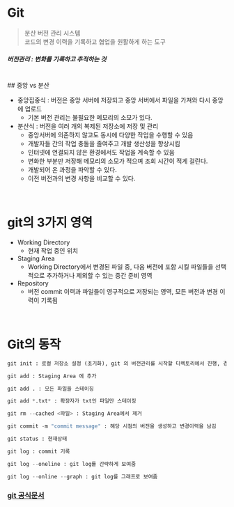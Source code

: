 # Git
> 분산 버전 관리 시스템 <br> 코드의 변경 이력을 기록하고 협업을 원활하게 하는 도구 
##### 버전관리 : 변화를 기록하고 추적하는 것
<br>
## 중앙 vs 분산

- 중앙집중식 : 버전은 중앙 서버에 저장되고 중앙 서버에서 파일을 가져와 다시 중앙에 업로드 
    - 기본 버전 관리는 불필요한 메모리의 소모가 있다. 
- 분산식 : 버전을 여러 개의 복제된 저장소에 저장 및 관리
    - 중앙서버에 의존하지 않고도 동시에 다양한 작업을 수행할 수 있음
    - 개발자들 간의 작업 충돌을 줄여주고 개발 생산성을 향상시킴
    - 인터넷에 연결되지 않은 환경에서도 작업을 계속할 수 있음
    - 변화한 부분만 저장해 메모리의 소모가 적으며 조회 시간이 적게 걸린다. 
    - 개발되어 온 과정을 파악할 수 있다.
    - 이전 버전과의 변경 사항을 비교할 수 있다.

<br>

# git의 3가지 영역
- Working Directory
    - 현재 작업 중인 위치
- Staging Area
    - Working Directory에서 변경된 파일 중, 다음 버전에 포함 시킬 파일들을 선택적으로 추가하거나 제외할 수 있는 중간 준비 영역
- Repository
    - 버전 commit 이력과 파일들이 영구적으로 저장되는 영역, 모든 버전과 변경 이력이 기록됨

<br>

# Git의 동작

```python
git init : 로컬 저장소 설정 (초기화), git 의 버전관리를 시작할 디렉토리에서 진행, 경로확인필수
```
```python
git add : Staging Area 에 추가
```
```python
git add . : 모든 파일을 스테이징
```
```python
git add *.txt* : 확장자가 txt인 파일만 스테이징
```
```python
git rm --cached <파일> : Staging Area에서 제거 
```
```python
git commit -m "commit message" : 해당 시점의 버전을 생성하고 변경이력을 남김
```
```python
git status : 현재상태
```
```python
git log : commit 기록
```
```python
git log --oneline : git log를 간략하게 보여줌
```
```python
git log --online --graph : git log를 그래프로 보여줌
```

### [git 공식문서]('https://git-scm.com/book/ko/v2')
